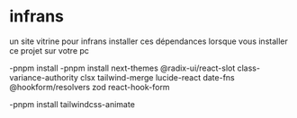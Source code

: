 # infrans
un site vitrine pour infrans
installer ces dépendances lorsque vous installer ce projet sur votre pc
 
 -pnpm install
-pnpm install next-themes @radix-ui/react-slot class-variance-authority clsx tailwind-merge lucide-react date-fns @hookform/resolvers zod react-hook-form

-pnpm install tailwindcss-animate
